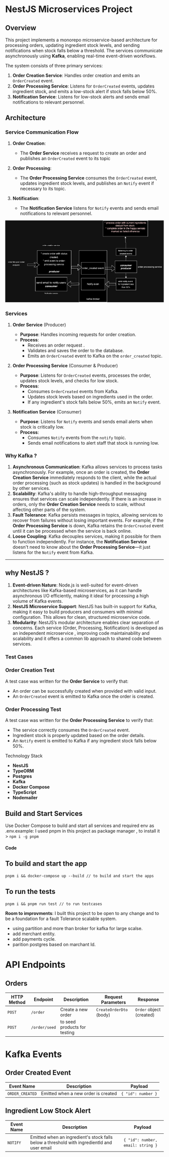 # NestJS Microservices Project

## Overview

This project implements a monorepo microservice-based architecture for processing orders, updating ingredient stock levels, and sending notifications when stock falls below a threshold. The services communicate asynchronously using **Kafka**, enabling real-time event-driven workflows.

The system consists of three primary services:

1. **Order Creation Service**: Handles order creation and emits an `OrderCreated` event.
2. **Order Processing Service**: Listens for `OrderCreated` events, updates ingredient stock, and emits a low-stock alert if stock falls below 50%.
3. **Notification Service**: Listens for low-stock alerts and sends email notifications to relevant personnel.

## Architecture

### Service Communication Flow

1. **Order Creation**:

   - The **Order Service** receives a request to create an order and publishes an `OrderCreated` event to its topic

2. **Order Processing**:

   - The **Order Processing Service** consumes the `OrderCreated` event, updates ingredient stock levels, and publishes an `Notify` event if necessary to its topic.

3. **Notification**:

   - The **Notification Service** listens for `Notify` events and sends email notifications to relevant personnel.

![plot](./1.drawio.png)

### Services

1. **Order Service** (Producer)

   - **Purpose**: Handles incoming requests for order creation.
   - **Process**:
     - Receives an order request .
     - Validates and saves the order to the database.
     - Emits an `OrderCreated` event to Kafka on the `order_created` topic.

2. **Order Processing Service** (Consumer & Producer)

   - **Purpose**: Listens for `OrderCreated` events, processes the order, updates stock levels, and checks for low stock.
   - **Process**:
     - Consumes `OrderCreated` events from Kafka.
     - Updates stock levels based on ingredients used in the order.
     - If any ingredient's stock falls below 50%, emits an `Notify` event.

3. **Notification Service** (Consumer)

   - **Purpose**: Listens for `Notify` events and sends email alerts when stock is critically low.
   - **Process**:
     - Consumes `Notify` events from the `notify` topic.
     - Sends email notifications to alert staff that stock is running low.

### Why Kafka ?

1. **Asynchronous Communication**: Kafka allows services to process tasks asynchronously. For example, once an order is created, the **Order Creation Service** immediately responds to the client, while the actual order processing (such as stock updates) is handled in the background by other services.
2. **Scalability**: Kafka's ability to handle high-throughput messaging ensures that services can scale independently. If there is an increase in orders, only the **Order Creation Service** needs to scale, without affecting other parts of the system.
3. **Fault Tolerance**: Kafka persists messages in topics, allowing services to recover from failures without losing important events. For example, if the **Order Processing Service** is down, Kafka retains the `OrderCreated` event until it can be processed when the service is back online.
4. **Loose Coupling**: Kafka decouples services, making it possible for them to function independently. For instance, the **Notification Service** doesn't need to know about the **Order Processing Service**—it just listens for the `Notify` event from Kafka.

---

## why NestJS ?

1. **Event-driven Nature**: Node.js is well-suited for event-driven architectures like Kafka-based microservices, as it can handle asynchronous I/O efficiently, making it ideal for processing a high volume of Kafka events.
2. **NestJS Microservice Support**: NestJS has built-in support for Kafka, making it easy to build producers and consumers with minimal configuration. This allows for clean, structured microservice code.
3. **Modularity**: NestJS’s modular architecture enables clear separation of concerns. Each service (Order, Processing, Notification) is developed as an independent microservice , improving code maintainability and scalability and it offers a common lib approach to shared code between services.

### Test Cases

### Order Creation Test

A test case was written for the **Order Service** to verify that:

- An order can be successfully created when provided with valid input.
- An `OrderCreated` event is emitted to Kafka once the order is created.

### Order Processing Test

A test case was written for the **Order Processing Service** to verify that:

- The service correctly consumes the `OrderCreated` event.
- Ingredient stock is properly updated based on the order details.
- An `Notify` event is emitted to Kafka if any ingredient stock falls below 50%.

Technology Stack

- **NestJS**
- **TypeORM**
- **Postgres**
- **Kafka**
- **Docker Compose**
- **TypeScript**
- **Nodemailer**

## Build and Start Services

Use Docker Compose to build and start all services and required env as .env.example:
I used pnpm in this project as package manager , to install it > `npm i -g pnpm`

#### Code

## To build and start the app

`pnpm i && docker-compose up --build // to build and start the apps`

## To run the tests

`pnpm i && pnpm run test // to run testcases `

**Room to improvments**: I built this project to be open to any change and to be a foundation for a fault Tolerance scalable system.

- using partition and more than broker for kafka for large scalse.
- add merchant entity.
- add payments cycle.
- parition postgres based on marchant Id.

# API Endpoints

## Orders

| **HTTP Method** | **Endpoint**  | **Description**              | **Request Parameters**  | **Response**             |
| --------------- | ------------- | ---------------------------- | ----------------------- | ------------------------ |
| `POST`          | `/order`      | Create a new order           | `CreateOrderDto` (body) | `Order` object (created) |
| `POST`          | `/order/seed` | to seed products for testing |                         |                          |

# Kafka Events

## Order Created Event

| **Event Name**  | **Description**                     | **Payload**        |
| --------------- | ----------------------------------- | ------------------ |
| `ORDER_CREATED` | Emitted when a new order is created | `{ "id": number }` |

## Ingredient Low Stock Alert

| **Event Name** | **Description**                                                                             | **Payload**                       |
| -------------- | ------------------------------------------------------------------------------------------- | --------------------------------- |
| `NOTIFY`       | Emitted when an ingredient's stock falls below a threshold with ingredientId and user email | `{ "id": number, email: string }` |
